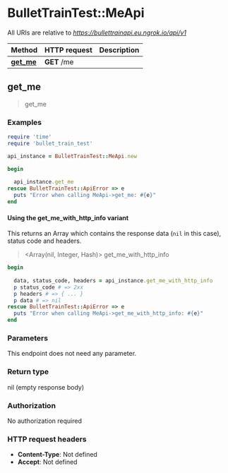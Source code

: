 # BulletTrainTest::MeApi

All URIs are relative to *https://bullettrainapi.eu.ngrok.io/api/v1*

| Method | HTTP request | Description |
| ------ | ------------ | ----------- |
| [**get_me**](MeApi.md#get_me) | **GET** /me |  |


## get_me

> get_me



### Examples

```ruby
require 'time'
require 'bullet_train_test'

api_instance = BulletTrainTest::MeApi.new

begin
  
  api_instance.get_me
rescue BulletTrainTest::ApiError => e
  puts "Error when calling MeApi->get_me: #{e}"
end
```

#### Using the get_me_with_http_info variant

This returns an Array which contains the response data (`nil` in this case), status code and headers.

> <Array(nil, Integer, Hash)> get_me_with_http_info

```ruby
begin
  
  data, status_code, headers = api_instance.get_me_with_http_info
  p status_code # => 2xx
  p headers # => { ... }
  p data # => nil
rescue BulletTrainTest::ApiError => e
  puts "Error when calling MeApi->get_me_with_http_info: #{e}"
end
```

### Parameters

This endpoint does not need any parameter.

### Return type

nil (empty response body)

### Authorization

No authorization required

### HTTP request headers

- **Content-Type**: Not defined
- **Accept**: Not defined

